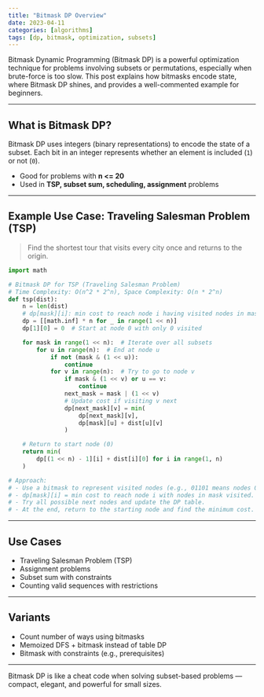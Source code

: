 ```yaml
---
title: "Bitmask DP Overview"
date: 2023-04-11
categories: [algorithms]
tags: [dp, bitmask, optimization, subsets]
---
```


Bitmask Dynamic Programming (Bitmask DP) is a powerful optimization technique for problems involving subsets or permutations, especially when brute-force is too slow. This post explains how bitmasks encode state, where Bitmask DP shines, and provides a well-commented example for beginners.

---

## What is Bitmask DP?

Bitmask DP uses integers (binary representations) to encode the state of a subset. Each bit in an integer represents whether an element is included (`1`) or not (`0`).

- Good for problems with **n <= 20**
- Used in **TSP, subset sum, scheduling, assignment** problems

---

## Example Use Case: Traveling Salesman Problem (TSP)

> Find the shortest tour that visits every city once and returns to the origin.

```python
import math

# Bitmask DP for TSP (Traveling Salesman Problem)
# Time Complexity: O(n^2 * 2^n), Space Complexity: O(n * 2^n)
def tsp(dist):
    n = len(dist)
    # dp[mask][i]: min cost to reach node i having visited nodes in mask
    dp = [[math.inf] * n for _ in range(1 << n)]
    dp[1][0] = 0  # Start at node 0 with only 0 visited

    for mask in range(1 << n):  # Iterate over all subsets
        for u in range(n):  # End at node u
            if not (mask & (1 << u)):
                continue
            for v in range(n):  # Try to go to node v
                if mask & (1 << v) or u == v:
                    continue
                next_mask = mask | (1 << v)
                # Update cost if visiting v next
                dp[next_mask][v] = min(
                    dp[next_mask][v],
                    dp[mask][u] + dist[u][v]
                )

    # Return to start node (0)
    return min(
        dp[(1 << n) - 1][i] + dist[i][0] for i in range(1, n)
    )

# Approach:
# - Use a bitmask to represent visited nodes (e.g., 01101 means nodes 0,2,3 visited).
# - dp[mask][i] = min cost to reach node i with nodes in mask visited.
# - Try all possible next nodes and update the DP table.
# - At the end, return to the starting node and find the minimum cost.
```

---

## Use Cases

- Traveling Salesman Problem (TSP)
- Assignment problems
- Subset sum with constraints
- Counting valid sequences with restrictions

---

## Variants

- Count number of ways using bitmasks
- Memoized DFS + bitmask instead of table DP
- Bitmask with constraints (e.g., prerequisites)

---

Bitmask DP is like a cheat code when solving subset-based problems — compact, elegant, and powerful for small sizes. 